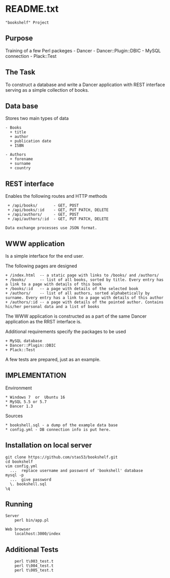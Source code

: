 README.txt
==========

    "bookshelf" Project

## Purpose

Training of a few Perl packeges
         - Dancer
         - Dancer::Plugin::DBIC
         - MySQL connection
         - Plack::Test

## The Task

To construct a database and write a Dancer application with REST interface
       serving as a simple collection of books.

## Data base

Stores two main types of data

    - Books
      + title
      + author
      + publication date
      + ISBN

    - Authors
      + forename
      + surname
      + country

## REST interface

Enables the following routes and HTTP methods

     + /api/books/       - GET, POST
     + /api/books/:id    - GET, PUT PATCH, DELETE
     + /api/authors/     - GET, POST
     + /api/authors/:id  - GET, PUT PATCH, DELETE

    Data exchange processes use JSON format.

## WWW application

Is a simple interface for the end user.

The following pages are designed

    + /index.html  -- a static page with links to /books/ and /authors/
    + /books/      -- list of all books, sorted by title. Every entry has a link to a page with details of this book
    + /books/:id   -- a page with details of the selected book
    + /authors/    -- list of all authors, sorted alphabetically by surname. Every entry has a link to a page with details of this author
    + /authors/:id -- a page with details of the pointed author. Contains his/her personal data and a list of books

The WWW application is constructed as a part of the same Dancer application as the RRST interface is.

Additional requirements specify the packages to be used

    + MySQL database
    + Dancer::Plugin::DBIC
    + Plack::Test

A few tests are prepared, just as an example.




## IMPLEMENTATION

Environment

    * Windows 7  or  Ubuntu 16
    * MySQL 5.5 or 5.7
    * Dancer 1.3


Sources

    * bookshell.sql - a dump of the example data base
    * config.yml - DB connection info is put here.

## Installation on local server

    git clone https://github.com/stas53/bookshelf.git
    cd bookshelf
    vim config.yml
      ...  replace username and password of 'bookshell' database
    mysql -p
      ...  give password
      \. bookshell.sql
    \q


## Running

    Server
        perl bin/app.pl

    Web browser
        localhost:3000/index

## Additional Tests

        perl t\003_test.t
        perl t\004_test.t
        perl t\005_test.t
